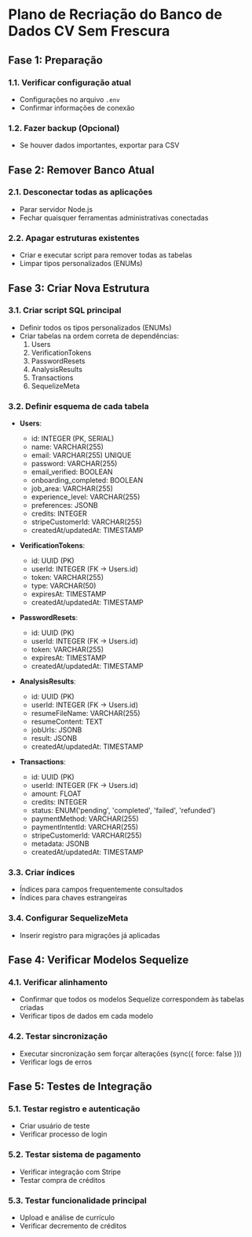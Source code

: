 # Plano de Recriação do Banco de Dados CV Sem Frescura

## Fase 1: Preparação

### 1.1. Verificar configuração atual
- Configurações no arquivo `.env`
- Confirmar informações de conexão

### 1.2. Fazer backup (Opcional)
- Se houver dados importantes, exportar para CSV

## Fase 2: Remover Banco Atual

### 2.1. Desconectar todas as aplicações
- Parar servidor Node.js
- Fechar quaisquer ferramentas administrativas conectadas

### 2.2. Apagar estruturas existentes
- Criar e executar script para remover todas as tabelas
- Limpar tipos personalizados (ENUMs)

## Fase 3: Criar Nova Estrutura

### 3.1. Criar script SQL principal
- Definir todos os tipos personalizados (ENUMs)
- Criar tabelas na ordem correta de dependências:
  1. Users
  2. VerificationTokens
  3. PasswordResets
  4. AnalysisResults
  5. Transactions
  6. SequelizeMeta

### 3.2. Definir esquema de cada tabela
- **Users**:
  - id: INTEGER (PK, SERIAL)
  - name: VARCHAR(255)
  - email: VARCHAR(255) UNIQUE
  - password: VARCHAR(255)
  - email_verified: BOOLEAN
  - onboarding_completed: BOOLEAN
  - job_area: VARCHAR(255)
  - experience_level: VARCHAR(255)
  - preferences: JSONB
  - credits: INTEGER
  - stripeCustomerId: VARCHAR(255)
  - createdAt/updatedAt: TIMESTAMP

- **VerificationTokens**:
  - id: UUID (PK)
  - userId: INTEGER (FK → Users.id)
  - token: VARCHAR(255)
  - type: VARCHAR(50)
  - expiresAt: TIMESTAMP
  - createdAt/updatedAt: TIMESTAMP

- **PasswordResets**:
  - id: UUID (PK)
  - userId: INTEGER (FK → Users.id)
  - token: VARCHAR(255)
  - expiresAt: TIMESTAMP
  - createdAt/updatedAt: TIMESTAMP

- **AnalysisResults**:
  - id: UUID (PK)
  - userId: INTEGER (FK → Users.id)
  - resumeFileName: VARCHAR(255)
  - resumeContent: TEXT
  - jobUrls: JSONB
  - result: JSONB
  - createdAt/updatedAt: TIMESTAMP

- **Transactions**:
  - id: UUID (PK)
  - userId: INTEGER (FK → Users.id)
  - amount: FLOAT
  - credits: INTEGER
  - status: ENUM('pending', 'completed', 'failed', 'refunded')
  - paymentMethod: VARCHAR(255)
  - paymentIntentId: VARCHAR(255)
  - stripeCustomerId: VARCHAR(255)
  - metadata: JSONB
  - createdAt/updatedAt: TIMESTAMP

### 3.3. Criar índices
- Índices para campos frequentemente consultados
- Índices para chaves estrangeiras

### 3.4. Configurar SequelizeMeta
- Inserir registro para migrações já aplicadas

## Fase 4: Verificar Modelos Sequelize

### 4.1. Verificar alinhamento
- Confirmar que todos os modelos Sequelize correspondem às tabelas criadas
- Verificar tipos de dados em cada modelo

### 4.2. Testar sincronização
- Executar sincronização sem forçar alterações (sync({ force: false }))
- Verificar logs de erros

## Fase 5: Testes de Integração

### 5.1. Testar registro e autenticação
- Criar usuário de teste
- Verificar processo de login

### 5.2. Testar sistema de pagamento
- Verificar integração com Stripe
- Testar compra de créditos

### 5.3. Testar funcionalidade principal
- Upload e análise de currículo
- Verificar decremento de créditos
